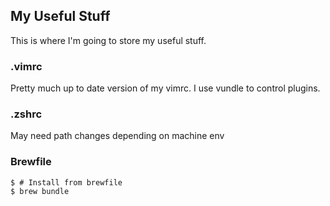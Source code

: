 ## My Useful Stuff  
This is where I'm going to store my useful stuff.  

### .vimrc  
Pretty much up to date version of my vimrc. I use vundle to control plugins.  

### .zshrc
May need path changes depending on machine env

### Brewfile
```console
$ # Install from brewfile
$ brew bundle
``` 

